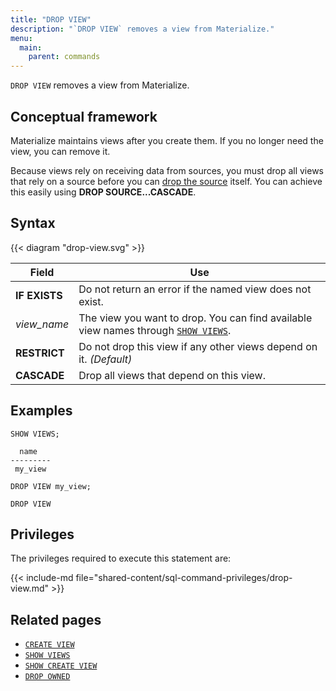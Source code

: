 ```yaml
---
title: "DROP VIEW"
description: "`DROP VIEW` removes a view from Materialize."
menu:
  main:
    parent: commands
---
```


`DROP VIEW` removes a view from Materialize.

## Conceptual framework

Materialize maintains views after you create them. If you no longer need the
view, you can remove it.

Because views rely on receiving data from sources, you must drop all views that
rely on a source before you can [drop the source](../drop-source) itself. You can achieve this easily using **DROP SOURCE...CASCADE**.

## Syntax

{{< diagram "drop-view.svg" >}}

Field | Use
------|-----
**IF EXISTS** | Do not return an error if the named view does not exist.
_view&lowbar;name_ | The view you want to drop. You can find available view names through [`SHOW VIEWS`](../show-views).
**RESTRICT** | Do not drop this view if any other views depend on it. _(Default)_
**CASCADE** | Drop all views that depend on this view.

## Examples

```mzsql
SHOW VIEWS;
```
```nofmt
  name
---------
 my_view
```
```mzsql
DROP VIEW my_view;
```
```nofmt
DROP VIEW
```

## Privileges

The privileges required to execute this statement are:

{{< include-md file="shared-content/sql-command-privileges/drop-view.md" >}}

## Related pages

- [`CREATE VIEW`](../create-view)
- [`SHOW VIEWS`](../show-views)
- [`SHOW CREATE VIEW`](../show-create-view)
- [`DROP OWNED`](../drop-owned)
